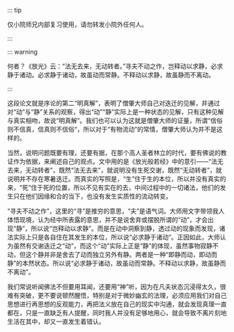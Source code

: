 ::: tip

仅小院师兄内部复习使用，请勿转发小院外任何人。

:::

::: warning

何者？《放光》云：“法无去来，无动转者。”寻夫不动之作，岂释动以求静，必求静于诸动。必求静于诸动，故虽动而常静。不释动以求静，故虽静而不离动。

:::

​         这段论文就是序论的第二“明真解”，表明了僧肇大师自己对迭迁的见解，并通过对“动”与“静”关系的观察，得出“动”“静”实际上是一种状态的见解，只有这种见解与真实相吻，故说“明真解”。我们也可以认为这就是僧肇大师的证量，所谓“信俗则不信真，信真则不信俗“，所以对于“有物流动”的常情，僧肇大师认为并不是这样的。                   

​         当然，说明问题既要有理，还要有据，在那个高人圣者林立的时代，要有佛说的教证作为依据，来阐述自己的观点。文中用的是《放光般若经》中的意引——“法无去来，无动转者”，既然“法无去来”，就说明没有生死交谢，既然“无动转者”，就说明并不存在寒暑迭迁。而真实的写照是，“生”住于生的本位，所以并没有真实的来，“死”住于死的位置，所以不见有实在的去，中间过程中的一切诸法，他们的发生只在他们因缘和合的当下，也没有发生实质性的流动转变。

​         “寻夫不动之作”，这里的“寻”是推穷的意思，“夫”是语气词。大师用文字带领我人体悟现境，认为经中所表露的意思，并不是说舍弃或摆脱所谓的“动”，才会出现“静”，所以说“岂释动以求静”。而是在动中洞察到静，透过动的现象而发现，诸法实际上只是各自住在其发生的本位，所以说“必求静于诸动”。正因如此，大师认为虽然有交谢迭迁之“动”，而这个“动”实际上正是“静”的体现，虽然事物寂静不动，但这个静并非是舍去了动而独立另外有静。两者是一种“即静而动，即动而静”的本然状态。所以说“必求静于诸动，故虽动而常静。不释动以求静，故虽静而不离动”。

​         我们常说听闻佛法不但要用耳闻，还要用“神”听，因为在凡夫状态沉浸得太久，很难有突破，更不要说顿然醒悟，特别是对于微妙幽玄的法理，必须应用我们对自己思想进行再思想的反观能力，再把法义放在自己的现实中沟通，就会发现真理一直都在，只是一直缺乏有人提醒，同时我人并没有足够地用心，就会导致不离片刻地生活在其中，却又一直发生着错认。